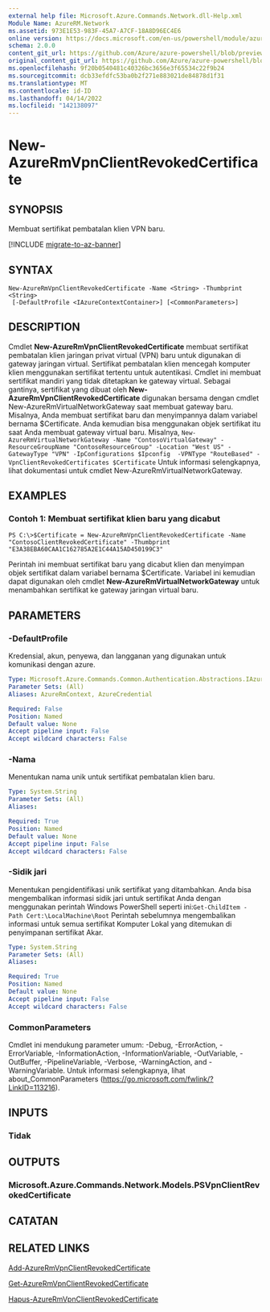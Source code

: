 ```yaml
---
external help file: Microsoft.Azure.Commands.Network.dll-Help.xml
Module Name: AzureRM.Network
ms.assetid: 973E1E53-983F-45A7-A7CF-18A8D96EC4E6
online version: https://docs.microsoft.com/en-us/powershell/module/azurerm.network/new-azurermvpnclientrevokedcertificate
schema: 2.0.0
content_git_url: https://github.com/Azure/azure-powershell/blob/preview/src/ResourceManager/Network/Commands.Network/help/New-AzureRmVpnClientRevokedCertificate.md
original_content_git_url: https://github.com/Azure/azure-powershell/blob/preview/src/ResourceManager/Network/Commands.Network/help/New-AzureRmVpnClientRevokedCertificate.md
ms.openlocfilehash: 9f20b0540481c40326bc3656e3f65534c22f9b24
ms.sourcegitcommit: dcb33efdfc53ba0b2f271e883021de84878d1f31
ms.translationtype: MT
ms.contentlocale: id-ID
ms.lasthandoff: 04/14/2022
ms.locfileid: "142138097"
---
```

# New-AzureRmVpnClientRevokedCertificate

## SYNOPSIS
Membuat sertifikat pembatalan klien VPN baru.

[!INCLUDE [migrate-to-az-banner](../../includes/migrate-to-az-banner.md)]

## SYNTAX

```
New-AzureRmVpnClientRevokedCertificate -Name <String> -Thumbprint <String>
 [-DefaultProfile <IAzureContextContainer>] [<CommonParameters>]
```

## DESCRIPTION
Cmdlet **New-AzureRmVpnClientRevokedCertificate** membuat sertifikat pembatalan klien jaringan privat virtual (VPN) baru untuk digunakan di gateway jaringan virtual.
Sertifikat pembatalan klien mencegah komputer klien menggunakan sertifikat tertentu untuk autentikasi.
Cmdlet ini membuat sertifikat mandiri yang tidak ditetapkan ke gateway virtual.
Sebagai gantinya, sertifikat yang dibuat oleh **New-AzureRmVpnClientRevokedCertificate** digunakan bersama dengan cmdlet New-AzureRmVirtualNetworkGateway saat membuat gateway baru.
Misalnya, Anda membuat sertifikat baru dan menyimpannya dalam variabel bernama $Certificate.
Anda kemudian bisa menggunakan objek sertifikat itu saat Anda membuat gateway virtual baru.
Misalnya, `New-AzureRmVirtualNetworkGateway -Name "ContosoVirtualGateway" -ResourceGroupName "ContosoResourceGroup" -Location "West US" -GatewayType "VPN" -IpConfigurations $Ipconfig  -VPNType "RouteBased" -VpnClientRevokedCertificates $Certificate`
Untuk informasi selengkapnya, lihat dokumentasi untuk cmdlet New-AzureRmVirtualNetworkGateway.

## EXAMPLES

### Contoh 1: Membuat sertifikat klien baru yang dicabut
```
PS C:\>$Certificate = New-AzureRmVpnClientRevokedCertificate -Name "ContosoClientRevokedCertificate" -Thumbprint "E3A38EBA60CAA1C162785A2E1C44A15AD450199C3"
```

Perintah ini membuat sertifikat baru yang dicabut klien dan menyimpan objek sertifikat dalam variabel bernama $Certificate.
Variabel ini kemudian dapat digunakan oleh cmdlet **New-AzureRmVirtualNetworkGateway** untuk menambahkan sertifikat ke gateway jaringan virtual baru.

## PARAMETERS

### -DefaultProfile
Kredensial, akun, penyewa, dan langganan yang digunakan untuk komunikasi dengan azure.

```yaml
Type: Microsoft.Azure.Commands.Common.Authentication.Abstractions.IAzureContextContainer
Parameter Sets: (All)
Aliases: AzureRmContext, AzureCredential

Required: False
Position: Named
Default value: None
Accept pipeline input: False
Accept wildcard characters: False
```

### -Nama
Menentukan nama unik untuk sertifikat pembatalan klien baru.

```yaml
Type: System.String
Parameter Sets: (All)
Aliases:

Required: True
Position: Named
Default value: None
Accept pipeline input: False
Accept wildcard characters: False
```

### -Sidik jari
Menentukan pengidentifikasi unik sertifikat yang ditambahkan.
Anda bisa mengembalikan informasi sidik jari untuk sertifikat Anda dengan menggunakan perintah Windows PowerShell seperti ini:`Get-ChildItem -Path Cert:\LocalMachine\Root`
Perintah sebelumnya mengembalikan informasi untuk semua sertifikat Komputer Lokal yang ditemukan di penyimpanan sertifikat Akar.

```yaml
Type: System.String
Parameter Sets: (All)
Aliases:

Required: True
Position: Named
Default value: None
Accept pipeline input: False
Accept wildcard characters: False
```

### CommonParameters
Cmdlet ini mendukung parameter umum: -Debug, -ErrorAction, -ErrorVariable, -InformationAction, -InformationVariable, -OutVariable, -OutBuffer, -PipelineVariable, -Verbose, -WarningAction, and -WarningVariable. Untuk informasi selengkapnya, lihat about_CommonParameters (https://go.microsoft.com/fwlink/?LinkID=113216).

## INPUTS

### Tidak

## OUTPUTS

### Microsoft.Azure.Commands.Network.Models.PSVpnClientRevokedCertificate

## CATATAN

## RELATED LINKS

[Add-AzureRmVpnClientRevokedCertificate](./Add-AzureRmVpnClientRevokedCertificate.md)

[Get-AzureRmVpnClientRevokedCertificate](./Get-AzureRmVpnClientRevokedCertificate.md)

[Hapus-AzureRmVpnClientRevokedCertificate](./Remove-AzureRmVpnClientRevokedCertificate.md)


